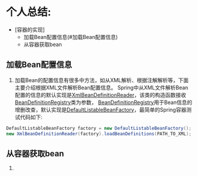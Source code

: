 # 个人总结:

- [容器的实现]
    - 加载Bean配置信息(#加载Bean配置信息)
    - 从容器获取bean

## 加载Bean配置信息

1. 加载Bean的配置信息有很多中方法，如从XML解析、根据注解解析等，下面主要介绍根据XML文件解析Bean配置信息。
Spring中从XML文件解析Bean配置的信息的默认实现是[XmlBeanDefinitionReader]，该类的构造函数接收[BeanDefinitionRegistry]类为参数，
[BeanDefinitionRegistry]用于Bean信息的增删改查，默认实现是[DefaultListableBeanFactory]，最简单的Spring容器测试代码如下:
```java
DefaultListableBeanFactory factory = new DefaultListableBeanFactory();
new XmlBeanDefinitionReader(factory).loadBeanDefinitions(PATH_TO_XML);
```

[XmlBeanDefinitionReader]: aaa
[BeanDefinitionRegistry]: aaa
[DefaultListableBeanFactory]: aaa

## 从容器获取bean

1. 